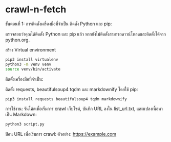 # crawl-n-fetch
ขั้นตอนที่ 1: การติดตั้งเครื่องมือที่จำเป็น
ติดตั้ง Python และ pip:

ตรวจสอบว่าคุณได้ติดตั้ง Python และ pip แล้ว หากยังไม่ติดตั้งสามารถดาวน์โหลดและติดตั้งได้จาก python.org.

สร้าง Virtual environment

````bash
pip3 install virtualenv
python3 -m venv venv
source venv/bin/activate
````

ติดตั้งเครื่องมือที่จำเป็น:

ติดตั้ง requests, beautifulsoup4 tqdm และ markdownify โดยใช้ pip:

````bash
pip3 install requests beautifulsoup4 tqdm markdownify
````

การใช้งาน:
รันโค้ดเพื่อเริ่มการ crawl เว็บไซต์, บันทึก URL ลงใน list_url.txt, และแปลงเนื้อหาเป็น Markdown:

````bash
python3 script.py
````

ป้อน URL เพื่อเริ่มการ crawl:
ตัวอย่าง: https://example.com
